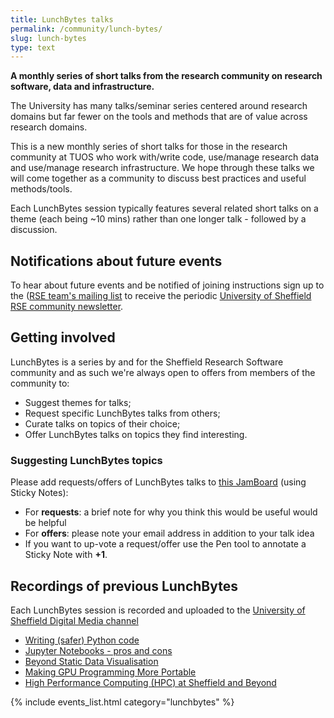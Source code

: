 ```yaml
---
title: LunchBytes talks
permalink: /community/lunch-bytes/
slug: lunch-bytes
type: text
---
```


**A monthly series of short talks from the research community on research software, data and infrastructure.**

The University has many talks/seminar series centered around research domains
but far fewer on the tools and methods that are of value across research domains.

This is a new monthly series of short talks for those in the research community at TUOS who
work with/write code,
use/manage research data and
use/manage research infrastructure.
We hope through these talks we will come together as a community to discuss best practices and useful methods/tools.

Each LunchBytes session typically features several related short talks on a theme (each being ~10 mins) rather than one longer talk - followed by a discussion.

## Notifications about future events

To hear about future events and be notified of joining instructions
sign up to the ([RSE team's mailing list](/community) to
receive the periodic [University of Sheffield RSE community newsletter](/newsletters/).

## Getting involved

LunchBytes is a series by and for the Sheffield Research Software community and as such we're always open to offers from members of the community to:

* Suggest themes for talks;
* Request specific LunchBytes talks from others;
* Curate talks on topics of their choice;
* Offer LunchBytes talks on topics they find interesting.

### Suggesting LunchBytes topics
Please add requests/offers of LunchBytes talks to [this JamBoard](https://jamboard.google.com/d/1-51cRf0pwZl8O10CnLeJGAqKcnbww-QGaYjszFK-H38/) (using Sticky Notes):
 - For __requests__: a brief note for why you think this would be useful would be helpful
 - For __offers__: please note your email address in addition to your talk idea
 - If you want to up-vote a request/offer use the Pen tool to annotate a Sticky Note with **+1**.

## Recordings of previous LunchBytes
Each LunchBytes session is recorded and uploaded to the [University of Sheffield Digital Media channel](https://digitalmedia.sheffield.ac.uk/channel/LunchBytes%2Btalks/181886171)
* [Writing (safer) Python code](https://digitalmedia.sheffield.ac.uk/media/LunchBytes+talks+1A+writing+safer+%28Python%29+code/1_muuuuhoj/181886171)
* [Jupyter Notebooks - pros and cons](https://digitalmedia.sheffield.ac.uk/media/lunchBytes+2+-+Jupyter+Notebooks+-+pros+and+cons/1_3qv4p0mw/181886171)
* [Beyond Static Data Visualisation](https://digitalmedia.sheffield.ac.uk/media/Lunchbytes+4A+Beyond+Static+Data+Viz/1_847riyp6/181886171)
* [Making GPU Programming More Portable](https://digitalmedia.sheffield.ac.uk/media/Lunch+bytes+5+Making+GPU+Programming+More+Portable/1_lldycy2n/181886171)
* [High Performance Computing (HPC) at Sheffield and Beyond](https://digitalmedia.sheffield.ac.uk/media/LunchBytesA+High+Performance+Computing+%28HPC%29+at+Sheffield+and+Beyond/1_yqkgcmh2)

<!-- TODO: more info on what constitutes a good talk; CoC.

<!-- List of upcoming and past Lunchbytes sessions -->
{% include events_list.html category="lunchbytes" %}
